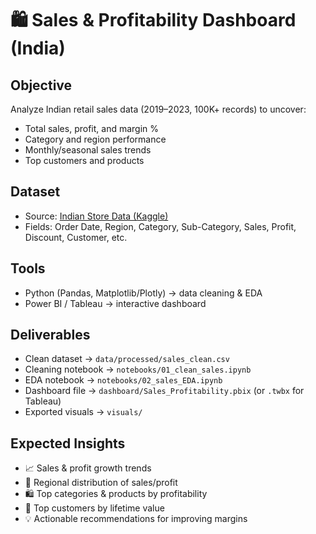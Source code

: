 # 🛍️ Sales & Profitability Dashboard (India)

## Objective
Analyze Indian retail sales data (2019–2023, 100K+ records) to uncover:
- Total sales, profit, and margin %
- Category and region performance
- Monthly/seasonal sales trends
- Top customers and products

## Dataset
- Source: [Indian Store Data (Kaggle)](https://www.kaggle.com/datasets/abuhumzakhan/store-data/data)
- Fields: Order Date, Region, Category, Sub-Category, Sales, Profit, Discount, Customer, etc.

## Tools
- Python (Pandas, Matplotlib/Plotly) → data cleaning & EDA
- Power BI / Tableau → interactive dashboard

## Deliverables
- Clean dataset → `data/processed/sales_clean.csv`
- Cleaning notebook → `notebooks/01_clean_sales.ipynb`
- EDA notebook → `notebooks/02_sales_EDA.ipynb`
- Dashboard file → `dashboard/Sales_Profitability.pbix` (or `.twbx` for Tableau)
- Exported visuals → `visuals/`

## Expected Insights
- 📈 Sales & profit growth trends
- 📍 Regional distribution of sales/profit
- 🛍️ Top categories & products by profitability
- 👥 Top customers by lifetime value
- 💡 Actionable recommendations for improving margins
